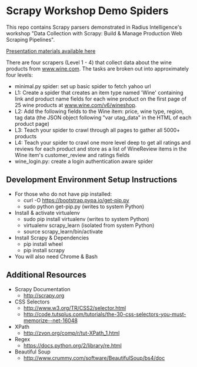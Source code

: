 Scrapy Workshop Demo Spiders
============================

This repo contains Scrapy parsers demonstrated in Radius Intelligence's workshop "Data Collection with Scrapy: Build &amp; Manage Production Web Scraping Pipelines".

[Presentation materials available here](https://docs.google.com/a/radius.com/presentation/d/1QUbdzaI7fRwY1lspgCPnZ5as-NAZzBjYEsuyKrOIBlM/edit#slide=id.g26c11f2d3_02)

There are four scrapers (Level 1 - 4) that collect data about the wine products from www.wine.com. The tasks are broken out into approximately four levels:

* minimal.py spider: set up basic spider to fetch yahoo url
* L1: Create a spider that creates an item type named 'Wine' containing link and product name fields for each wine product on the first page of 25 wine products at www.wine.com/v6/wineshop.
* L2: Add the following fields to the Wine item: price, wine type, region, tag data (the JSON object following "var utag_data" in the HTML of each product page)
* L3: Teach your spider to crawl through all pages to gather all 5000+ products
* L4: Teach your spider to crawl one more level deep to get all ratings and reviews for each product and store as a list of WineReview items in the Wine item's customer_review and ratings fields
* wine_login.py: create a login authentication aware spider


Development Environment Setup Instructions
------------------------------------------

* For those who do not have pip installed:
    * curl -O https://bootstrap.pypa.io/get-pip.py
    * sudo python get-pip.py (writes to system Python)
* Install & activate virtualenv
    * sudo pip install virtualenv (writes to system Python)
    * virtualenv scrapy_learn (isolated from system Python)
    * source scrapy_learn/bin/activate
* Install Scrapy & Dependencies
    * pip install wheel
    * pip install scrapy
* You will also need Chrome & Bash

Additional Resources
--------------------

* Scrapy Documentation
    * http://scrapy.org
* CSS Selectors
    * http://www.w3.org/TR/CSS2/selector.html
    * http://code.tutsplus.com/tutorials/the-30-css-selectors-you-must-memorize--net-16048
* XPath
    * http://zvon.org/comp/r/tut-XPath_1.html
* Regex
    * https://docs.python.org/2/library/re.html
* Beautiful Soup
    * http://www.crummy.com/software/BeautifulSoup/bs4/doc

